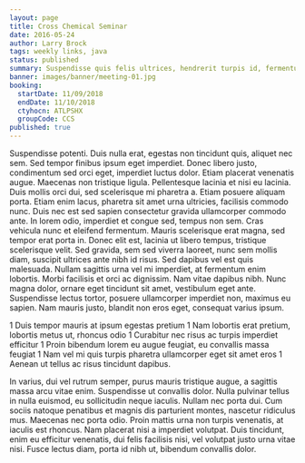 ```yaml
---
layout: page
title: Cross Chemical Seminar
date: 2016-05-24
author: Larry Brock
tags: weekly links, java
status: published
summary: Suspendisse quis felis ultrices, hendrerit turpis id, fermentum risus.
banner: images/banner/meeting-01.jpg
booking:
  startDate: 11/09/2018
  endDate: 11/10/2018
  ctyhocn: ATLPSHX
  groupCode: CCS
published: true
---
```

Suspendisse potenti. Duis nulla erat, egestas non tincidunt quis, aliquet nec sem. Sed tempor finibus ipsum eget imperdiet. Donec libero justo, condimentum sed orci eget, imperdiet luctus dolor. Etiam placerat venenatis augue. Maecenas non tristique ligula. Pellentesque lacinia et nisi eu lacinia. Duis mollis orci dui, sed scelerisque mi pharetra a. Etiam posuere aliquam porta. Etiam enim lacus, pharetra sit amet urna ultricies, facilisis commodo nunc. Duis nec est sed sapien consectetur gravida ullamcorper commodo ante. In lorem odio, imperdiet et congue sed, tempus non sem. Cras vehicula nunc et eleifend fermentum. Mauris scelerisque erat magna, sed tempor erat porta in. Donec elit est, lacinia ut libero tempus, tristique scelerisque velit.
Sed gravida, sem sed viverra laoreet, nunc sem mollis diam, suscipit ultrices ante nibh id risus. Sed dapibus vel est quis malesuada. Nullam sagittis urna vel mi imperdiet, at fermentum enim lobortis. Morbi facilisis et orci ac dignissim. Nam vitae dapibus nibh. Nunc magna dolor, ornare eget tincidunt sit amet, vestibulum eget ante. Suspendisse lectus tortor, posuere ullamcorper imperdiet non, maximus eu sapien. Nam mauris justo, blandit non eros eget, consequat varius ipsum.

1 Duis tempor mauris at ipsum egestas pretium
1 Nam lobortis erat pretium, lobortis metus ut, rhoncus odio
1 Curabitur nec risus ac turpis imperdiet efficitur
1 Proin bibendum lorem eu augue feugiat, eu convallis massa feugiat
1 Nam vel mi quis turpis pharetra ullamcorper eget sit amet eros
1 Aenean ut tellus ac risus tincidunt dapibus.

In varius, dui vel rutrum semper, purus mauris tristique augue, a sagittis massa arcu vitae enim. Suspendisse ut convallis dolor. Nulla pulvinar tellus in nulla euismod, eu sollicitudin neque iaculis. Nullam nec porta dui. Cum sociis natoque penatibus et magnis dis parturient montes, nascetur ridiculus mus. Maecenas nec porta odio. Proin mattis urna non turpis venenatis, at iaculis est rhoncus. Nam placerat nisi a imperdiet volutpat. Duis tincidunt, enim eu efficitur venenatis, dui felis facilisis nisi, vel volutpat justo urna vitae nisi. Fusce lectus diam, porta id nibh ut, bibendum convallis dolor.
